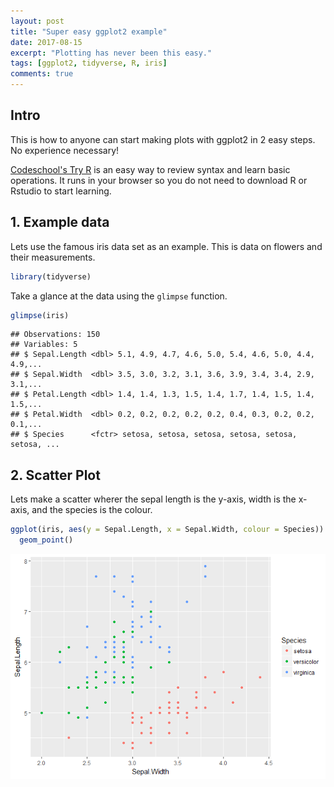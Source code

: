 ```yaml
---
layout: post
title: "Super easy ggplot2 example"
date: 2017-08-15
excerpt: "Plotting has never been this easy."
tags: [ggplot2, tidyverse, R, iris]
comments: true
---
```


## Intro

This is how to anyone can start making plots with ggplot2 in 2 easy steps. No experience necessary!

[Codeschool's Try R](http://tryr.codeschool.com/) is an easy way to review syntax and learn basic operations. It runs in your browser so you do not need to download R or Rstudio to start learning.


## 1. Example data

Lets use the famous iris data set as an example. This is data on flowers and their measurements.

``` r
library(tidyverse)
```
Take a glance at the data using the `glimpse` function.

``` r
glimpse(iris)
```

    ## Observations: 150
    ## Variables: 5
    ## $ Sepal.Length <dbl> 5.1, 4.9, 4.7, 4.6, 5.0, 5.4, 4.6, 5.0, 4.4, 4.9,...
    ## $ Sepal.Width  <dbl> 3.5, 3.0, 3.2, 3.1, 3.6, 3.9, 3.4, 3.4, 2.9, 3.1,...
    ## $ Petal.Length <dbl> 1.4, 1.4, 1.3, 1.5, 1.4, 1.7, 1.4, 1.5, 1.4, 1.5,...
    ## $ Petal.Width  <dbl> 0.2, 0.2, 0.2, 0.2, 0.2, 0.4, 0.3, 0.2, 0.2, 0.1,...
    ## $ Species      <fctr> setosa, setosa, setosa, setosa, setosa, setosa, ...

## 2. Scatter Plot

Lets make a scatter wherer the sepal length is the y-axis, width is the x-axis, and the species is the colour.

``` r
ggplot(iris, aes(y = Sepal.Length, x = Sepal.Width, colour = Species)) +
  geom_point() 
```

![](/images/test_blog_post_scatter_v1_files/figure-markdown_github/unnamed-chunk-2-1.png)

